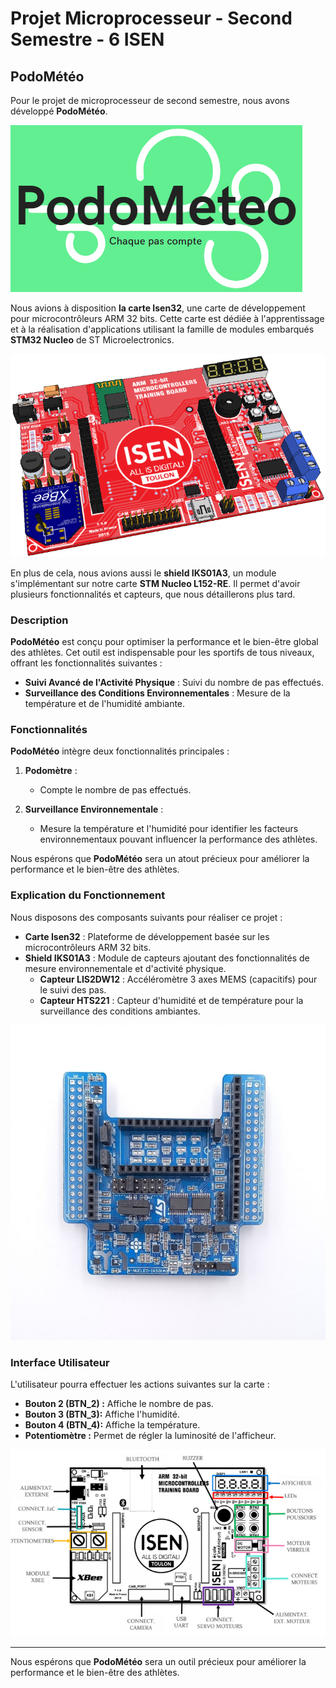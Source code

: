 # Projet Microprocesseur - Second Semestre - 6 ISEN

## PodoMétéo

Pour le projet de microprocesseur de second semestre, nous avons développé **PodoMétéo**.

![Logo de PodoMétéo](ImagesSTM32/logo_PodoMeteo.png)

Nous avions à disposition **la carte Isen32**, une carte de développement pour microcontrôleurs ARM 32 bits. Cette carte est dédiée à l'apprentissage et à la réalisation d'applications utilisant la famille de modules embarqués **STM32 Nucleo** de ST Microelectronics.

![Carte Isen 32](ImagesSTM32/CarteIsen32.png)

En plus de cela, nous avions aussi le **shield IKS01A3**, un module s'implémentant sur notre carte **STM Nucleo L152-RE**. Il permet d'avoir plusieurs fonctionnalités et capteurs, que nous détaillerons plus tard.

### Description

**PodoMétéo** est conçu pour optimiser la performance et le bien-être global des athlètes. Cet outil est indispensable pour les sportifs de tous niveaux, offrant les fonctionnalités suivantes :

- **Suivi Avancé de l'Activité Physique** : Suivi du nombre de pas effectués.
- **Surveillance des Conditions Environnementales** : Mesure de la température et de l'humidité ambiante.

### Fonctionnalités

**PodoMétéo** intègre deux fonctionnalités principales :

1. **Podomètre** :
   - Compte le nombre de pas effectués.

2. **Surveillance Environnementale** :
   - Mesure la température et l'humidité pour identifier les facteurs environnementaux pouvant influencer la performance des athlètes.

Nous espérons que **PodoMétéo** sera un atout précieux pour améliorer la performance et le bien-être des athlètes.

### Explication du Fonctionnement

Nous disposons des composants suivants pour réaliser ce projet :

- **Carte Isen32** : Plateforme de développement basée sur les microcontrôleurs ARM 32 bits.
- **Shield IKS01A3** : Module de capteurs ajoutant des fonctionnalités de mesure environnementale et d'activité physique.
  - **Capteur LIS2DW12** : Accéléromètre 3 axes MEMS (capacitifs) pour le suivi des pas.
  - **Capteur HTS221** : Capteur d'humidité et de température pour la surveillance des conditions ambiantes.
 
![Shield IKS01A3](ImagesSTM32/IKS01A3.jpg)

### Interface Utilisateur

L'utilisateur pourra effectuer les actions suivantes sur la carte :
- **Bouton 2 (BTN_2) :** Affiche le nombre de pas. 
- **Bouton 3 (BTN_3):** Affiche l'humidité.
- **Bouton 4 (BTN_4):** Affiche la température.
- **Potentiomètre :** Permet de régler la luminosité de l'afficheur.

![Carte Isen 32](ImagesSTM32/CompositionIsen32.png)

---

Nous espérons que **PodoMétéo** sera un outil précieux pour améliorer la performance et le bien-être des athlètes.
